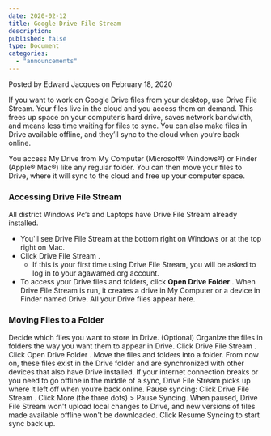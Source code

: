 ```yaml
---
date: 2020-02-12
title: Google Drive File Stream
description:
published: false
type: Document
categories:
  - "announcements"
---
```

Posted by Edward Jacques on February 18, 2020

If you want to work on Google Drive  files from your desktop, use Drive File Stream. Your files live in the cloud and you access them on demand. This frees up space on your computer’s hard drive, saves network bandwidth, and means less time waiting for files to sync. You can also make files in Drive available offline, and they’ll sync to the cloud when you’re back online.
 
You access My Drive from My Computer (Microsoft® Windows®) or Finder (Apple® Mac®) like any regular folder. You can then move your files to Drive, where it will sync to the cloud and free up your computer space.

### Accessing Drive File Stream

All district Windows Pc’s and Laptops have Drive File Stream already installed.
- You'll see Drive File Stream  at the bottom right on Windows or at the top right on Mac.
- Click Drive File Stream .
  - If this is your first time using Drive File Stream, you will be asked to log in to your agawamed.org account.
- To access your Drive files and folders, click **Open Drive Folder** .
When Drive File Stream is run, it creates a drive in My Computer or a device in Finder named Drive. All your Drive files appear here.

### Moving Files to a Folder

Decide which files you want to store in Drive.
(Optional) Organize the files in folders the way you want them to appear in Drive.
Click Drive File Stream .
Click Open Drive Folder .
Move the files and folders into a folder. From now on, these files exist in the Drive folder and are synchronized with other devices that also have Drive installed.
If your internet connection breaks or you need to go offline in the middle of a sync, Drive File Stream picks up where it left off when you’re back online.
Pause syncing:
Click Drive File Stream .
Click More  (the three dots) > Pause Syncing.
When paused, Drive File Stream won't upload local changes to Drive, and new versions of files made available offline won't be downloaded. Click Resume Syncing to start sync back up.
